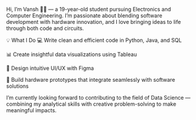 Hi, I’m Vansh 👨‍💻 — a 19-year-old student pursuing Electronics and Computer Engineering.
I’m passionate about blending software development with hardware innovation, and I love bringing ideas to life through both code and circuits.

💡 What I Do
💻 Write clean and efficient code in Python, Java, and SQL

📊 Create insightful data visualizations using Tableau

🎨 Design intuitive UI/UX with Figma

🔧 Build hardware prototypes that integrate seamlessly with software solutions

I’m currently looking forward to contributing to the field of Data Science — combining my analytical skills with creative problem-solving to make meaningful impacts.

<!---
Vansh-Coderholic/Vansh-Coderholic is a ✨ special ✨ repository because its `README.md` (this file) appears on your GitHub profile.
You can click the Preview link to take a look at your changes.
--->
